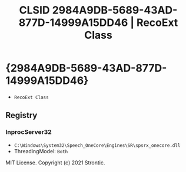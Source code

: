 ﻿---
title: "CLSID 2984A9DB-5689-43AD-877D-14999A15DD46 | RecoExt Class"
excerpt: What is COM-Object CLSID 2984A9DB-5689-43AD-877D-14999A15DD46?
---

# {2984A9DB-5689-43AD-877D-14999A15DD46}

* `RecoExt Class`

## Registry


### InprocServer32

* `C:\Windows\System32\Speech_OneCore\Engines\SR\spsrx_onecore.dll`
* ThreadingModel: `Both`

MIT License. Copyright (c) 2021 Strontic.


